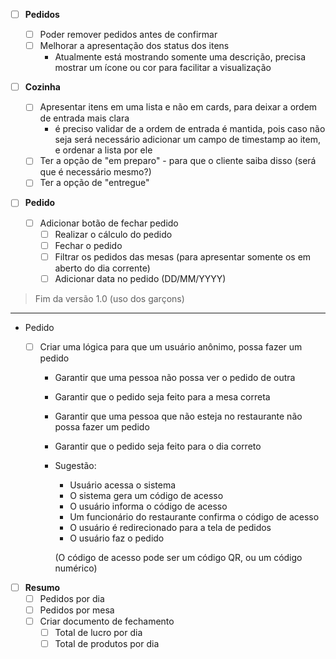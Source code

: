 - [ ] **Pedidos**

  - [ ] Poder remover pedidos antes de confirmar
  - [ ] Melhorar a apresentação dos status dos itens
    - Atualmente está mostrando somente uma descrição, precisa mostrar um ícone ou cor para facilitar a visualização

- [ ] **Cozinha**

  - [ ] Apresentar itens em uma lista e não em cards, para deixar a ordem de entrada mais clara
    - é preciso validar de a ordem de entrada é mantida, pois caso não seja será necessário adicionar um campo de timestamp ao item, e ordenar a lista por ele
  - [ ] Ter a opção de "em preparo" - para que o cliente saiba disso (será que é necessário mesmo?)
  - [ ] Ter a opção de "entregue"

- [ ] **Pedido**

  - [ ] Adicionar botão de fechar pedido
    - [ ] Realizar o cálculo do pedido
    - [ ] Fechar o pedido
    - [ ] Filtrar os pedidos das mesas (para apresentar somente os em aberto do dia corrente)
    - [ ] Adicionar data no pedido (DD/MM/YYYY)

> Fim da versão 1.0 (uso dos garçons)

---

- Pedido

  - [ ] Criar uma lógica para que um usuário anônimo, possa fazer um pedido

    - Garantir que uma pessoa não possa ver o pedido de outra
    - Garantir que o pedido seja feito para a mesa correta
    - Garantir que uma pessoa que não esteja no restaurante não possa fazer um pedido
    - Garantir que o pedido seja feito para o dia correto

    - Sugestão:

      - Usuário acessa o sistema
      - O sistema gera um código de acesso
      - O usuário informa o código de acesso
      - Um funcionário do restaurante confirma o código de acesso
      - O usuário é redirecionado para a tela de pedidos
      - O usuário faz o pedido

      (O código de acesso pode ser um código QR, ou um código numérico)

- [ ] **Resumo**
  - [ ] Pedidos por dia
  - [ ] Pedidos por mesa
  - [ ] Criar documento de fechamento
    - [ ] Total de lucro por dia
    - [ ] Total de produtos por dia
